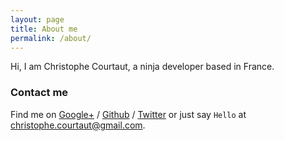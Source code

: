 ```yaml
---
layout: page
title: About me
permalink: /about/
---
```


Hi, I am Christophe Courtaut, a ninja developer based in France.

### Contact me

Find me on [Google+][google] / [Github][github] / [Twitter][Twitter] or just say `Hello` at 
[christophe.courtaut@gmail.com](christophe.courtaut@gmail.com).


[github]: https://github.com/kri5
[google]: https://plus.google.com/+ChristopheCourtaut
[twitter]: https://twitter.com/kri5
